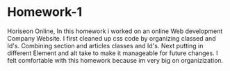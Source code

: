 # Homework-1
Horiseon Online,
In this homework i worked on an online Web development Company Website. I first cleaned up css code by organizing classed and Id's.
Combining section and articles classes and Id's. Next putting in different Element and alt take to make it manageable for future
changes. I felt comfortable with this homework because im very big on organizization.  
